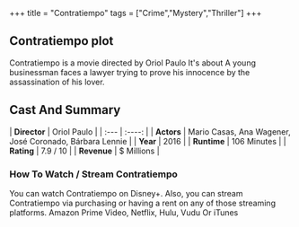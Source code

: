 +++
title = "Contratiempo"
tags = ["Crime","Mystery","Thriller"]
+++
## Contratiempo plot
Contratiempo is a movie directed by Oriol Paulo It's about A young businessman faces a lawyer trying to prove his innocence by the assassination of his lover.
## Cast And Summary
| **Director**      | Oriol Paulo |
    | :---        |    :----:   |
    |  **Actors** | Mario Casas, Ana Wagener, José Coronado, Bárbara Lennie |
    | **Year**   | 2016    |
    |  **Runtime** | 106 Minutes |
    |  **Rating** | 7.9 / 10 | 
    |  **Revenue** | $ Millions |
### How To Watch / Stream Contratiempo
You can watch Contratiempo on Disney+.
Also, you can stream Contratiempo via purchasing or having a rent on any of those streaming platforms.
Amazon Prime Video, Netflix, Hulu, Vudu Or iTunes